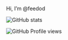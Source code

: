 Hi, I’m @feedod

![GitHub stats](https://github-readme-stats.vercel.app/api?username=feedod&show_icons=true&theme=midnight-purple&hide_border=true&border_radius=20&include_all_commits=true&count_private=false)

![GitHub Profile views](https://komarev.com/ghpvc/?username=feedod&color=blueviolet)